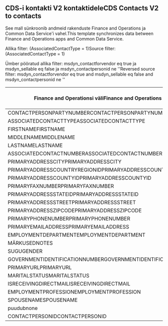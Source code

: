 ## <a name="cds-contacts-v2-to-contacts"></a><span data-ttu-id="a8768-101">CDS-i kontakti V2 kontaktidele</span><span class="sxs-lookup"><span data-stu-id="a8768-101">CDS Contacts V2 to contacts</span></span>

<span data-ttu-id="a8768-102">See mall sünkroonib andmeid rakenduste Finance and Operations ja Common Data Service'i vahel.</span><span class="sxs-lookup"><span data-stu-id="a8768-102">This template synchronizes data between Finance and Operations apps and Common Data Service.</span></span>

<span data-ttu-id="a8768-103">Allika filter: (AssociatedContactType = 1)</span><span class="sxs-lookup"><span data-stu-id="a8768-103">Source filter: (AssociatedContactType = 1)</span></span>

<span data-ttu-id="a8768-104">Ümber pööratud allika filter: msdyn_contactforvendor eq true ja msdyn_sellable eq false ja msdyn_contactpersonid ne ''</span><span class="sxs-lookup"><span data-stu-id="a8768-104">Reversed source filter: msdyn_contactforvendor eq true and msdyn_sellable eq false and msdyn_contactpersonid ne ''</span></span>

<span data-ttu-id="a8768-105">Finance and Operationsi väli</span><span class="sxs-lookup"><span data-stu-id="a8768-105">Finance and Operations field</span></span> | <span data-ttu-id="a8768-106">Kaardi tüüp</span><span class="sxs-lookup"><span data-stu-id="a8768-106">Map type</span></span> | <span data-ttu-id="a8768-107">Muu Dynamics 365 väli</span><span class="sxs-lookup"><span data-stu-id="a8768-107">Other Dynamics 365 field</span></span> | <span data-ttu-id="a8768-108">Vaikeväärtus</span><span class="sxs-lookup"><span data-stu-id="a8768-108">Default value</span></span>
---|---|---|---
<span data-ttu-id="a8768-109">CONTACTPERSONPARTYNUMBER</span><span class="sxs-lookup"><span data-stu-id="a8768-109">CONTACTPERSONPARTYNUMBER</span></span> | = | <span data-ttu-id="a8768-110">msdyn_partynumber</span><span class="sxs-lookup"><span data-stu-id="a8768-110">msdyn_partynumber</span></span> | 
<span data-ttu-id="a8768-111">ASSOCIATEDCONTACTTYPE</span><span class="sxs-lookup"><span data-stu-id="a8768-111">ASSOCIATEDCONTACTTYPE</span></span> | << | <span data-ttu-id="a8768-112">puudub</span><span class="sxs-lookup"><span data-stu-id="a8768-112">none</span></span> | <span data-ttu-id="a8768-113">Hankija</span><span class="sxs-lookup"><span data-stu-id="a8768-113">Vendor</span></span>
<span data-ttu-id="a8768-114">FIRSTNAME</span><span class="sxs-lookup"><span data-stu-id="a8768-114">FIRSTNAME</span></span> | = | <span data-ttu-id="a8768-115">firstname</span><span class="sxs-lookup"><span data-stu-id="a8768-115">firstname</span></span> | 
<span data-ttu-id="a8768-116">MIDDLENAME</span><span class="sxs-lookup"><span data-stu-id="a8768-116">MIDDLENAME</span></span> | = | <span data-ttu-id="a8768-117">middlename</span><span class="sxs-lookup"><span data-stu-id="a8768-117">middlename</span></span> | 
<span data-ttu-id="a8768-118">LASTNAME</span><span class="sxs-lookup"><span data-stu-id="a8768-118">LASTNAME</span></span> | = | <span data-ttu-id="a8768-119">lastname</span><span class="sxs-lookup"><span data-stu-id="a8768-119">lastname</span></span> | 
<span data-ttu-id="a8768-120">ASSOCIATEDCONTACTNUMBER</span><span class="sxs-lookup"><span data-stu-id="a8768-120">ASSOCIATEDCONTACTNUMBER</span></span> | = | <span data-ttu-id="a8768-121">msdyn_vendorcontactid.msdyn_vendoraccountnumber</span><span class="sxs-lookup"><span data-stu-id="a8768-121">msdyn_vendorcontactid.msdyn_vendoraccountnumber</span></span> | 
<span data-ttu-id="a8768-122">PRIMARYADDRESSCITY</span><span class="sxs-lookup"><span data-stu-id="a8768-122">PRIMARYADDRESSCITY</span></span> | = | <span data-ttu-id="a8768-123">address1_city</span><span class="sxs-lookup"><span data-stu-id="a8768-123">address1_city</span></span> | 
<span data-ttu-id="a8768-124">PRIMARYADDRESSCOUNTRYREGIONID</span><span class="sxs-lookup"><span data-stu-id="a8768-124">PRIMARYADDRESSCOUNTRYREGIONID</span></span> | = | <span data-ttu-id="a8768-125">address1_country</span><span class="sxs-lookup"><span data-stu-id="a8768-125">address1_country</span></span> | 
<span data-ttu-id="a8768-126">PRIMARYADDRESSCOUNTYID</span><span class="sxs-lookup"><span data-stu-id="a8768-126">PRIMARYADDRESSCOUNTYID</span></span> | = | <span data-ttu-id="a8768-127">address1_county</span><span class="sxs-lookup"><span data-stu-id="a8768-127">address1_county</span></span> | 
<span data-ttu-id="a8768-128">PRIMARYFAXNUMBER</span><span class="sxs-lookup"><span data-stu-id="a8768-128">PRIMARYFAXNUMBER</span></span> | = | <span data-ttu-id="a8768-129">faks</span><span class="sxs-lookup"><span data-stu-id="a8768-129">fax</span></span> | 
<span data-ttu-id="a8768-130">PRIMARYADDRESSSTATEID</span><span class="sxs-lookup"><span data-stu-id="a8768-130">PRIMARYADDRESSSTATEID</span></span> | = | <span data-ttu-id="a8768-131">address1_stateorprovince</span><span class="sxs-lookup"><span data-stu-id="a8768-131">address1_stateorprovince</span></span> | 
<span data-ttu-id="a8768-132">PRIMARYADDRESSSTREET</span><span class="sxs-lookup"><span data-stu-id="a8768-132">PRIMARYADDRESSSTREET</span></span> | = | <span data-ttu-id="a8768-133">address1_line1</span><span class="sxs-lookup"><span data-stu-id="a8768-133">address1_line1</span></span> | 
<span data-ttu-id="a8768-134">PRIMARYADDRESSZIPCODE</span><span class="sxs-lookup"><span data-stu-id="a8768-134">PRIMARYADDRESSZIPCODE</span></span> | = | <span data-ttu-id="a8768-135">address1_postalcode</span><span class="sxs-lookup"><span data-stu-id="a8768-135">address1_postalcode</span></span> | 
<span data-ttu-id="a8768-136">PRIMARYPHONENUMBER</span><span class="sxs-lookup"><span data-stu-id="a8768-136">PRIMARYPHONENUMBER</span></span> | = | <span data-ttu-id="a8768-137">telephone1</span><span class="sxs-lookup"><span data-stu-id="a8768-137">telephone1</span></span> | 
<span data-ttu-id="a8768-138">PRIMARYEMAILADDRESS</span><span class="sxs-lookup"><span data-stu-id="a8768-138">PRIMARYEMAILADDRESS</span></span> | = | <span data-ttu-id="a8768-139">emailaddress1</span><span class="sxs-lookup"><span data-stu-id="a8768-139">emailaddress1</span></span> | 
<span data-ttu-id="a8768-140">EMPLOYMENTDEPARTMENT</span><span class="sxs-lookup"><span data-stu-id="a8768-140">EMPLOYMENTDEPARTMENT</span></span> | = | <span data-ttu-id="a8768-141">osakond</span><span class="sxs-lookup"><span data-stu-id="a8768-141">department</span></span> | 
<span data-ttu-id="a8768-142">MÄRKUSED</span><span class="sxs-lookup"><span data-stu-id="a8768-142">NOTES</span></span> | = | <span data-ttu-id="a8768-143">kirjeldus</span><span class="sxs-lookup"><span data-stu-id="a8768-143">description</span></span> | 
<span data-ttu-id="a8768-144">SUGU</span><span class="sxs-lookup"><span data-stu-id="a8768-144">GENDER</span></span> | >< | <span data-ttu-id="a8768-145">gendercode</span><span class="sxs-lookup"><span data-stu-id="a8768-145">gendercode</span></span> | 
<span data-ttu-id="a8768-146">GOVERNMENTIDENTIFICATIONNUMBER</span><span class="sxs-lookup"><span data-stu-id="a8768-146">GOVERNMENTIDENTIFICATIONNUMBER</span></span> | = | <span data-ttu-id="a8768-147">governmentid</span><span class="sxs-lookup"><span data-stu-id="a8768-147">governmentid</span></span> | 
<span data-ttu-id="a8768-148">PRIMARYURL</span><span class="sxs-lookup"><span data-stu-id="a8768-148">PRIMARYURL</span></span> | = | <span data-ttu-id="a8768-149">websiteurl</span><span class="sxs-lookup"><span data-stu-id="a8768-149">websiteurl</span></span> | 
<span data-ttu-id="a8768-150">MARITALSTATUS</span><span class="sxs-lookup"><span data-stu-id="a8768-150">MARITALSTATUS</span></span> | >< | <span data-ttu-id="a8768-151">familystatuscode</span><span class="sxs-lookup"><span data-stu-id="a8768-151">familystatuscode</span></span> | 
<span data-ttu-id="a8768-152">ISRECEIVINGDIRECTMAIL</span><span class="sxs-lookup"><span data-stu-id="a8768-152">ISRECEIVINGDIRECTMAIL</span></span> | >< | <span data-ttu-id="a8768-153">donotemail</span><span class="sxs-lookup"><span data-stu-id="a8768-153">donotemail</span></span> | 
<span data-ttu-id="a8768-154">EMPLOYMENTPROFESSION</span><span class="sxs-lookup"><span data-stu-id="a8768-154">EMPLOYMENTPROFESSION</span></span> | = | <span data-ttu-id="a8768-155">jobtitle</span><span class="sxs-lookup"><span data-stu-id="a8768-155">jobtitle</span></span> | 
<span data-ttu-id="a8768-156">SPOUSENAME</span><span class="sxs-lookup"><span data-stu-id="a8768-156">SPOUSENAME</span></span> | = | <span data-ttu-id="a8768-157">spousesname</span><span class="sxs-lookup"><span data-stu-id="a8768-157">spousesname</span></span> | 
<span data-ttu-id="a8768-158">puudub</span><span class="sxs-lookup"><span data-stu-id="a8768-158">none</span></span> | >> | <span data-ttu-id="a8768-159">msdyn_contactforvendor</span><span class="sxs-lookup"><span data-stu-id="a8768-159">msdyn_contactforvendor</span></span> | <span data-ttu-id="a8768-160">Tõene</span><span class="sxs-lookup"><span data-stu-id="a8768-160">True</span></span>
<span data-ttu-id="a8768-161">CONTACTPERSONID</span><span class="sxs-lookup"><span data-stu-id="a8768-161">CONTACTPERSONID</span></span> | = | <span data-ttu-id="a8768-162">msdyn_contactpersonid</span><span class="sxs-lookup"><span data-stu-id="a8768-162">msdyn_contactpersonid</span></span> | 
